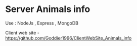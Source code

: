 # Server Animals info

Use : NodeJs , Express , MongoDB

Client web site - https://github.com/Goddier1996/ClientWebSite_Animals_info
 
 
 
 
    
  
  
 
